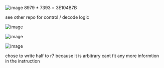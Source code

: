 ![image](https://github.com/user-attachments/assets/8bdcdf63-7cd0-4c57-855e-21d629a84d8b)
8979 * 7393 = 3E104B7B

see other repo for control / decode logic

![image](https://github.com/user-attachments/assets/abd5372a-69b2-4df3-b457-c0ec510c1c2c)

![image](https://github.com/user-attachments/assets/3bbb8e8f-a685-4d1e-bf52-880fba0d676c)

![image](https://github.com/user-attachments/assets/e442424f-956d-41b1-9aa2-34c7462c0420)


chose to write half to r7 because it is arbitrary cant fit any more informtion in the instruction
